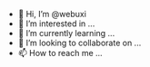 - 👋 Hi, I’m @webuxi
- 👀 I’m interested in ...
- 🌱 I’m currently learning ...
- 💞️ I’m looking to collaborate on ...
- 📫 How to reach me ...

<!---
webuxi/webuxi is a ✨ special ✨ repository because its `README.md` (this file) appears on your GitHub profile.
You can click the Preview link to take a look at your changes.
--->

